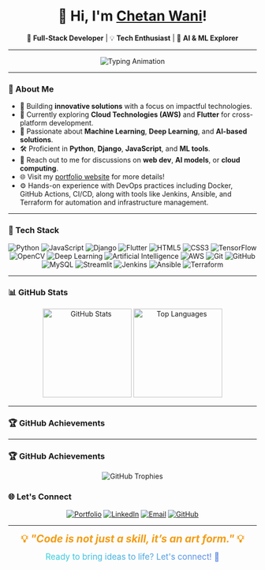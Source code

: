 <h1 align="center">👋 Hi, I'm <a href="https://wani-chetan-999.github.io/Personal-Portfolio/" target="_blank">Chetan Wani</a>!</h1>  
<p align="center">
  🚀 <b>Full-Stack Developer</b> | 💡 <b>Tech Enthusiast</b> | 🤖 <b>AI & ML Explorer</b>
</p>  

---

<div align="center">
  <img src="https://readme-typing-svg.demolab.com?font=Fira+Code&size=24&duration=2500&pause=500&color=36BCF7&center=true&vCenter=true&width=600&lines=%F0%9F%9A%80+Code+Dreamer+%26+Builder;%E2%9A%A1+Full-Stack+Developer;%F0%9F%A4%96+AI+%26+ML+Explorer;%F0%9F%8C%B1+Lifelong+Learner;%F0%9F%92%A1+Tech+Enthusiast" alt="Typing Animation" />
</div>

---

### 🌟 About Me  

- 🔭 Building **innovative solutions** with a focus on impactful technologies.  
- 🌱 Currently exploring **Cloud Technologies (AWS)** and **Flutter** for cross-platform development.  
- 🧠 Passionate about **Machine Learning**, **Deep Learning**, and **AI-based solutions**.  
- 🛠️ Proficient in **Python**, **Django**, **JavaScript**, and **ML tools**.  
- 💬 Reach out to me for discussions on **web dev**, **AI models**, or **cloud computing**.  
- 🌐 Visit my [portfolio website](https://chetandev999.netlify.app) for more details!
- ⚙️ Hands-on experience with DevOps practices including Docker, GitHub Actions, CI/CD, along with tools like Jenkins, Ansible, and Terraform for automation and infrastructure management.

---

### 🚀 Tech Stack  

<p align="center">
  <img src="https://img.shields.io/badge/Python-%233776AB.svg?style=for-the-badge&logo=python&logoColor=white" alt="Python"/>
  <img src="https://img.shields.io/badge/JavaScript-%23F7DF1E.svg?style=for-the-badge&logo=javascript&logoColor=black" alt="JavaScript"/>
  <img src="https://img.shields.io/badge/Django-%23092E20.svg?style=for-the-badge&logo=django&logoColor=white" alt="Django"/>
  <img src="https://img.shields.io/badge/Flutter-%2302569B.svg?style=for-the-badge&logo=flutter&logoColor=white" alt="Flutter"/>
  <img src="https://img.shields.io/badge/HTML5-%23E34F26.svg?style=for-the-badge&logo=html5&logoColor=white" alt="HTML5"/>
  <img src="https://img.shields.io/badge/CSS3-%231572B6.svg?style=for-the-badge&logo=css3&logoColor=white" alt="CSS3"/>
  <img src="https://img.shields.io/badge/TensorFlow-%23FF6F00.svg?style=for-the-badge&logo=tensorflow&logoColor=white" alt="TensorFlow"/>
  <img src="https://img.shields.io/badge/OpenCV-%235C3EE8.svg?style=for-the-badge&logo=opencv&logoColor=white" alt="OpenCV"/>
  <img src="https://img.shields.io/badge/Deep%20Learning-%23FF1493.svg?style=for-the-badge" alt="Deep Learning"/>
  <img src="https://img.shields.io/badge/AI-%2300CED1.svg?style=for-the-badge" alt="Artificial Intelligence"/>
  <img src="https://img.shields.io/badge/AWS-%23FF9900.svg?style=for-the-badge&logo=amazon-aws&logoColor=white" alt="AWS"/>
  <img src="https://img.shields.io/badge/Git-%23F05033.svg?style=for-the-badge&logo=git&logoColor=white" alt="Git"/>
  <img src="https://img.shields.io/badge/GitHub-%23181717.svg?style=for-the-badge&logo=github&logoColor=white" alt="GitHub"/>
  <img src="https://img.shields.io/badge/MySQL-%234477A1.svg?style=for-the-badge&logo=mysql&logoColor=white" alt="MySQL"/>
  <img src="https://img.shields.io/badge/Streamlit-%23FF4B4B.svg?style=for-the-badge&logo=streamlit&logoColor=white" alt="Streamlit"/>
  <img src="https://img.shields.io/badge/Jenkins-%23D24939.svg?style=for-the-badge&logo=jenkins&logoColor=white" alt="Jenkins"/>
  <img src="https://img.shields.io/badge/Ansible-%23EE0000.svg?style=for-the-badge&logo=ansible&logoColor=white" alt="Ansible"/>
  <img src="https://img.shields.io/badge/Terraform-%235835CC.svg?style=for-the-badge&logo=terraform&logoColor=white" alt="Terraform"/>

</p>  

---


### 📊 GitHub Stats  
<center>
<p align="center">
  <img src="https://github-readme-stats.vercel.app/api?username=Wani-Chetan-999&show_icons=true&theme=radical" alt="GitHub Stats" height="180" />
  <img src="https://github-readme-stats.vercel.app/api/top-langs/?username=Wani-Chetan-999&layout=compact&theme=radical" alt="Top Languages" height="180" />
</p>  
</center>

---

### 🏆 GitHub Achievements  

---

### 🏆 GitHub Achievements  

<div align="center">

  <img src="https://github-profile-trophy.vercel.app/?username=Wani-Chetan-999&theme=radical&no-frame=true&margin-w=10&margin-h=10" alt="GitHub Trophies" />

</div>






### 🌐 Let's Connect  

<p align="center">
  <a href="https://chetandev999.netlify.app/" target="_blank"><img src="https://img.shields.io/badge/Website-%230A66C2.svg?style=for-the-badge&logo=About.me&logoColor=white" alt="Portfolio"></a>
  <a href="https://www.linkedin.com/in/chetan-kailas-wani/" target="_blank"><img src="https://img.shields.io/badge/LinkedIn-%230077B5.svg?style=for-the-badge&logo=linkedin&logoColor=white" alt="LinkedIn"></a>
  <a href="mailto:02ckwani@gmail.com"><img src="https://img.shields.io/badge/Email-D14836?style=for-the-badge&logo=gmail&logoColor=white" alt="Email"></a>
  <a href="https://github.com/Wani-Chetan-999/" target="_blank"><img src="https://img.shields.io/badge/GitHub-%23181717.svg?style=for-the-badge&logo=github&logoColor=white" alt="GitHub"></a>
</p>  

---

<p align="center">
  <b style="font-size: 1.5em; color: #f39c12;"> 💡 <i>"Code is not just a skill, it’s an art form."</i> 💡 </b>  
</p>  

<p align="center">
  <span style="font-size: 1.2em; background: linear-gradient(90deg, #36d1dc, #5b86e5); -webkit-background-clip: text; color: transparent;">
    Ready to bring ideas to life? Let's connect! 🚀
  </span>
</p>  
